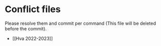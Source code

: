 # Conflict files
Please resolve them and commit per command (This file will be deleted before the commit).
- [[Hva 2022-2023]]